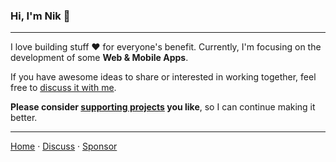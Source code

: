 ### Hi, I'm Nik 👋

***

I love building stuff ❤️ for everyone's benefit.
Currently, I'm focusing on the development of some **Web & Mobile Apps**.

If you have awesome ideas to share or interested in working together, feel free to [discuss it with me][2].

**Please consider [supporting projects][pay] you like**, so I can continue making it better.

***

[Home][1]
&middot; [Discuss][2]
&middot; [Sponsor][pay]

[1]:https://nikahmadz.github.io "Go to nikahmadz.github.io"
[2]:https://github.com/nikahmadz/nikahmadz.github.io/discussions "Lets discuss something"
[pay]: https://nikahmadz.github.io/pay "See payment options"

<!--
**nikahmadz/nikahmadz** is a ✨ _special_ ✨ repository because its `README.md` (this file) appears on your GitHub profile.
Here are some ideas to get you started:
- 🔭 I’m currently working on ...
- 🌱 I’m currently learning ...
- 👯 I’m looking to collaborate on ...
- 🤔 I’m looking for help with ...
- 💬 Ask me about ...
- 📫 How to reach me: ...
- 😄 Pronouns: ...
- ⚡ Fun fact: ...
-->
